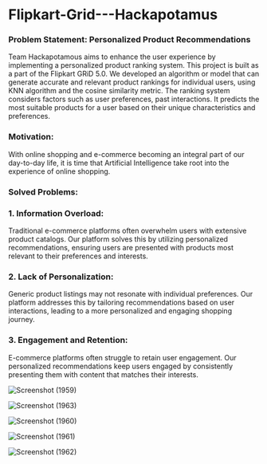 # Flipkart-Grid---Hackapotamus

### Problem Statement: Personalized Product Recommendations

Team Hackapotamous aims to enhance the user experience by implementing a personalized product ranking system. This project is built as a part of the Flipkart GRiD 5.0.
We developed an algorithm or model that can generate accurate and relevant product rankings for individual users, using KNN algorithm and the cosine similarity metric. The ranking system considers factors such as user
preferences, past interactions. It predicts the most suitable products for a user based on their unique characteristics and preferences.

### Motivation:
With online shopping and e-commerce becoming an integral part of our day-to-day life, it is time that Artificial Intelligence take root into the experience of online shopping. 

### Solved Problems:
### 1. Information Overload: 
Traditional e-commerce platforms often overwhelm users with extensive product catalogs. Our platform solves this by utilizing personalized recommendations, ensuring users are presented with products most relevant to their preferences and interests.

### 2. Lack of Personalization: 
Generic product listings may not resonate with individual preferences. Our platform addresses this by tailoring recommendations based on user interactions, leading to a more personalized and engaging shopping journey.

### 3. Engagement and Retention: 
E-commerce platforms often struggle to retain user engagement. Our personalized recommendations keep users engaged by consistently presenting them with content that matches their interests.

![Screenshot (1959)](https://github.com/kavyaaa-1/Flipkart-Grid---Hackapotamus/assets/71927950/2bb4b5b5-c4a2-4f5e-80ed-c30a66f32bf6)

![Screenshot (1963)](https://github.com/kavyaaa-1/Flipkart-Grid---Hackapotamus/assets/71927950/415fb089-8a3e-454c-a9a4-25bec1f0dec3)

![Screenshot (1960)](https://github.com/kavyaaa-1/Flipkart-Grid---Hackapotamus/assets/71927950/23ebe778-a041-47b5-9e4c-47a9db51f887)

![Screenshot (1961)](https://github.com/kavyaaa-1/Flipkart-Grid---Hackapotamus/assets/71927950/21d114e7-bb26-47d6-98b2-8a3826a8f011)

![Screenshot (1962)](https://github.com/kavyaaa-1/Flipkart-Grid---Hackapotamus/assets/71927950/2113a8ee-1811-48fb-832e-50d39e1a4853)
